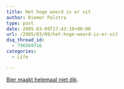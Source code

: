 ```yaml
---
title: Het hoge woord is er uit
author: Riemer Palstra
type: post
date: 2005-03-09T17:43:18+00:00
url: /2005/03/09/het-hoge-woord-is-er-uit
dsq_thread_id:
  - 796569716
categories:
  - Life

---
```

[Bier maakt helemaal niet dik][1].

 [1]: http://news.bbc.co.uk/1/hi/magazine/4329323.stm